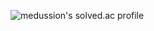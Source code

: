 ![medussion's solved.ac profile](https://github-readme-solvedac.hyp3rflow.vercel.app/api/?handle=junylove)
